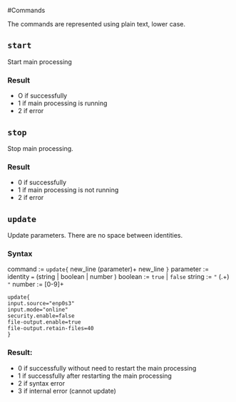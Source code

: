 
#Commands

The commands are represented using plain text, lower case.

## `start`

Start main processing

### Result

- O if successfully
- 1 if main processing is running
- 2 if error

## `stop`

Stop main processing.

### Result

- 0 if successfully
- 1 if main processing is not running
- 2 if error 


## `update`

Update parameters.
There are no space between identities.

### Syntax


command   := `update{` new_line (parameter)+ new_line `}`
parameter := identity `=` (string | boolean | number )
boolean   :=  `true` | `false`
string    :=  `"` (.+) `"`
number    := [0-9]+
   


```
update{
input.source="enp0s3"
input.mode="online"
security.enable=false
file-output.enable=true
file-output.retain-files=40
}
```
### Result:

- 0 if successfully without need to restart the main processing
- 1 if successfully after restarting the main processing
- 2 if syntax error
- 3 if internal error (cannot update) 